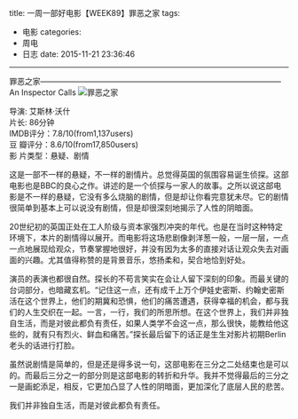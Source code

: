 title: 一周一部好电影【WEEK89】罪恶之家
tags: 
  - 电影
categories:
  - 周电
  - 日志
date: 2015-11-21 23:36:46
---

罪恶之家———————————————————————————————An Inspector Calls
![罪恶之家](https://img.piegg.cn/week89.jpg "罪恶之家")
<!--more-->

导演: 艾斯林·沃什 </br>
片长: 86分钟 </br>
IMDB评分：7.8/10(from1,137users) </br>
豆  瓣评分：8.6/10(from17,850users) </br>
影  片类型：悬疑、剧情

这是一部不一样的悬疑，不一样的剧情片。总觉得英国的氛围容易诞生侦探。这部电影也是BBC的良心之作。讲述的是一个侦探与一家人的故事。之所以说这部电影是不一样的悬疑，它没有多么烧脑的剧情，但是却让你看完意犹未尽。它的剧情很简单到基本上可以说没有剧情，但是却很深刻地揭示了人性的阴暗面。

20世纪初的英国正处在工人阶级与资本家强烈冲突的年代。也是在当时这种特定环境下，本片的剧情得以展开。而电影将这场悲剧像剥洋葱一般，一层一层，一点一点地展现给观众，节奏掌握地很好，并没有因为太多的直接对话让观众失去对画面的兴趣。尤其值得称赞的是背景音乐，悠扬柔和，契合地恰到好处。

演员的表演也都很自然。探长的不苟言笑实在会让人留下深刻的印象。而最关键的台词部分，也暗藏玄机。“记住这一点，还有成千上万个伊娃史密斯、约翰史密斯活在这个世界上，他们的期冀和恐惧，他们的痛苦遭遇，获得幸福的机会，都与我们的人生交织在一起。一言，一行，我们的所思所想。在这个世界上，我们并非独自生活，而是对彼此都负有责任，如果人类学不会这一点，那么很快，能教给他这些的，就有只有烈火、鲜血和痛苦。”探长最后留下的话正是生生对影片初期Berlin老头的话进行打脸。

虽然说剧情是简单的，但是还是得多说一句，这部电影在三分之二处结束也是可以的。而最后三分之一的部分则是这部电影的转折和升华。我并不觉得最后的三分之一是画蛇添足，相反，它更加凸显了人性的阴暗面，更加深化了底层人民的悲苦。

我们并非独自生活，而是对彼此都负有责任。
